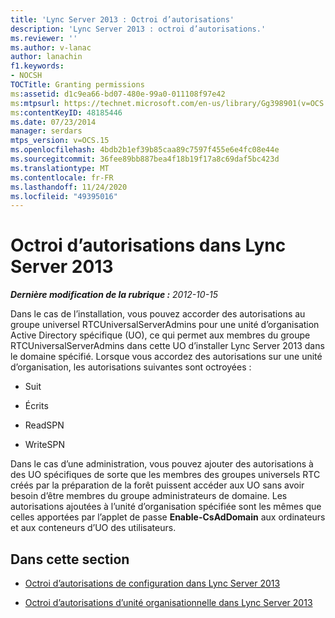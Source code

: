 ```yaml
---
title: 'Lync Server 2013 : Octroi d’autorisations'
description: 'Lync Server 2013 : octroi d’autorisations.'
ms.reviewer: ''
ms.author: v-lanac
author: lanachin
f1.keywords:
- NOCSH
TOCTitle: Granting permissions
ms:assetid: d1c9ea66-bd07-480e-99a0-011108f97e42
ms:mtpsurl: https://technet.microsoft.com/en-us/library/Gg398901(v=OCS.15)
ms:contentKeyID: 48185446
ms.date: 07/23/2014
manager: serdars
mtps_version: v=OCS.15
ms.openlocfilehash: 4bdb2b1ef39b85caa89c7597f455e6e4fc08e44e
ms.sourcegitcommit: 36fee89bb887bea4f18b19f17a8c69daf5bc423d
ms.translationtype: MT
ms.contentlocale: fr-FR
ms.lasthandoff: 11/24/2020
ms.locfileid: "49395016"
---
```

# <a name="granting-permissions-in-lync-server-2013"></a>Octroi d’autorisations dans Lync Server 2013

<div data-xmlns="http://www.w3.org/1999/xhtml">

<div class="topic" data-xmlns="http://www.w3.org/1999/xhtml" data-msxsl="urn:schemas-microsoft-com:xslt" data-cs="https://msdn.microsoft.com/">

<div data-asp="https://msdn2.microsoft.com/asp">



</div>

<div id="mainSection">

<div id="mainBody">

<span> </span>

_**Dernière modification de la rubrique :** 2012-10-15_

Dans le cas de l’installation, vous pouvez accorder des autorisations au groupe universel RTCUniversalServerAdmins pour une unité d’organisation Active Directory spécifique (UO), ce qui permet aux membres du groupe RTCUniversalServerAdmins dans cette UO d’installer Lync Server 2013 dans le domaine spécifié. Lorsque vous accordez des autorisations sur une unité d’organisation, les autorisations suivantes sont octroyées :

  - Suit

  - Écrits

  - ReadSPN

  - WriteSPN

Dans le cas d’une administration, vous pouvez ajouter des autorisations à des UO spécifiques de sorte que les membres des groupes universels RTC créés par la préparation de la forêt puissent accéder aux UO sans avoir besoin d’être membres du groupe administrateurs de domaine. Les autorisations ajoutées à l’unité d’organisation spécifiée sont les mêmes que celles apportées par l’applet de passe **Enable-CsAdDomain** aux ordinateurs et aux conteneurs d’UO des utilisateurs.

<div>

## <a name="in-this-section"></a>Dans cette section

  - [Octroi d’autorisations de configuration dans Lync Server 2013](lync-server-2013-granting-setup-permissions.md)

  - [Octroi d’autorisations d’unité organisationnelle dans Lync Server 2013](lync-server-2013-granting-organizational-unit-permissions.md)

</div>

</div>

<span> </span>

</div>

</div>

</div>

